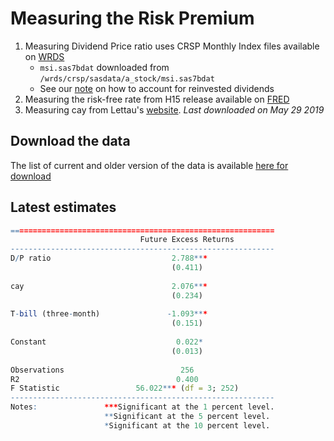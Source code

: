 # Measuring the Risk Premium

1. Measuring Dividend Price ratio uses CRSP Monthly Index files available on [WRDS](https://wrds-web.wharton.upenn.edu/wrds/ds/crsp/stock_a/stkmktix.cfm)
   - `msi.sas7bdat` downloaded from `/wrds/crsp/sasdata/a_stock/msi.sas7bdat`
   - See our [note](./doc/dividendpriceratio.pdf) on how to account for reinvested dividends
2. Measuring the risk-free rate from H15 release available on [FRED](https://fred.stlouisfed.org/series/TB3MS
)
3. Measuring cay from Lettau's [website](http://faculty.haas.berkeley.edu/lettau/data_cay.html). *Last downloaded on May 29 2019*

## Download the data 

The list of current and older version of the data is available [here for download](https://github.com/eloualiche/RiskPremium/releases)

## Latest estimates 


~~~R
===========================================================
                             Future Excess Returns         
-----------------------------------------------------------
D/P ratio                           2.788***               
                                    (0.411)                
                                                           
cay                                 2.076***               
                                    (0.234)                
                                                           
T-bill (three-month)               -1.093***               
                                    (0.151)                
                                                           
Constant                             0.022*                
                                    (0.013)                
                                                           
Observations                          256                  
R2                                   0.400                 
F Statistic                 56.022*** (df = 3; 252)        
-----------------------------------------------------------
Notes:               ***Significant at the 1 percent level.
                     **Significant at the 5 percent level. 
                     *Significant at the 10 percent level. 
~~~
